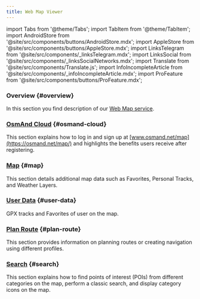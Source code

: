 ```yaml
---
title: Web Map Viewer
---
```


import Tabs from '@theme/Tabs';
import TabItem from '@theme/TabItem';
import AndroidStore from '@site/src/components/buttons/AndroidStore.mdx';
import AppleStore from '@site/src/components/buttons/AppleStore.mdx';
import LinksTelegram from '@site/src/components/_linksTelegram.mdx';
import LinksSocial from '@site/src/components/_linksSocialNetworks.mdx';
import Translate from '@site/src/components/Translate.js';
import InfoIncompleteArticle from '@site/src/components/_infoIncompleteArticle.mdx';
import ProFeature from '@site/src/components/buttons/ProFeature.mdx';


### Overview {#overview}

In this section you find description of our [Web Map service](https://osmand.net/map).

### [OsmAnd Cloud](./web-cloud.md) {#osmand-cloud}

This section explains how to log in and sign up at [www.osmand.net/map](https://osmand.net/map/) and highlights the benefits users receive after registering.

### [Map](./web-map.md) {#map}

This section details additional map data such as Favorites, Personal Tracks, and Weather Layers.

### [User Data](./web-userdata.mdx) {#user-data}

GPX tracks and Favorites of user on the map.

### [Plan Route](./planner.md) {#plan-route}

This section provides information on planning routes or creating navigation using different profiles.

### [Search](./web-search.md) {#search}

This section explains how to find points of interest (POIs) from different categories on the map, perform a classic search, and display category icons on the map.
